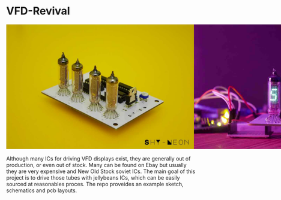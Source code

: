# VFD-Revival

<div style="display: flex">
  <img src="./IMG_0023.jpg" style="width: 500px;">
  <img src="./IMG_0026.jpg" style="width: 500px;">
</div>
<br>
Although many ICs for driving VFD displays exist, they are generally out of production, or even out of stock. Many can be found on Ebay but usually they are very expensive and New Old Stock soviet ICs. The main goal of this project is to drive those tubes with jellybeans ICs, which can be easily sourced at reasonables proces. The repo proveides an example sketch, schematics and pcb layouts.
